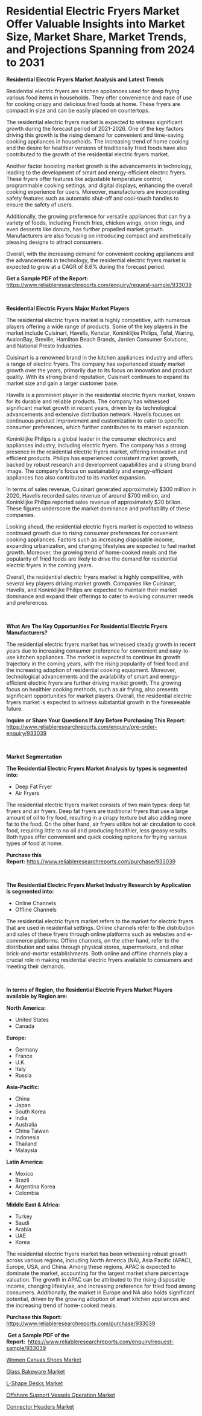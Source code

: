 <p><h1>Residential Electric Fryers Market Offer Valuable Insights into Market Size, Market Share, Market Trends, and Projections Spanning from 2024 to 2031</h1></p><p><strong>Residential Electric Fryers Market Analysis and Latest Trends</strong></p>
<p><p>Residential electric fryers are kitchen appliances used for deep frying various food items in households. They offer convenience and ease of use for cooking crispy and delicious fried foods at home. These fryers are compact in size and can be easily placed on countertops.</p><p>The residential electric fryers market is expected to witness significant growth during the forecast period of 2021-2026. One of the key factors driving this growth is the rising demand for convenient and time-saving cooking appliances in households. The increasing trend of home cooking and the desire for healthier versions of traditionally fried foods have also contributed to the growth of the residential electric fryers market.</p><p>Another factor boosting market growth is the advancements in technology, leading to the development of smart and energy-efficient electric fryers. These fryers offer features like adjustable temperature control, programmable cooking settings, and digital displays, enhancing the overall cooking experience for users. Moreover, manufacturers are incorporating safety features such as automatic shut-off and cool-touch handles to ensure the safety of users.</p><p>Additionally, the growing preference for versatile appliances that can fry a variety of foods, including French fries, chicken wings, onion rings, and even desserts like donuts, has further propelled market growth. Manufacturers are also focusing on introducing compact and aesthetically pleasing designs to attract consumers.</p><p>Overall, with the increasing demand for convenient cooking appliances and the advancements in technology, the residential electric fryers market is expected to grow at a CAGR of 8.6% during the forecast period.</p></p>
<p><strong>Get a Sample PDF of the Report:&nbsp;</strong> <a href="https://www.reliableresearchreports.com/enquiry/request-sample/933039">https://www.reliableresearchreports.com/enquiry/request-sample/933039</a></p>
<p>&nbsp;</p>
<p><strong>Residential Electric Fryers Major Market Players</strong></p>
<p><p>The residential electric fryers market is highly competitive, with numerous players offering a wide range of products. Some of the key players in the market include Cuisinart, Havells, Kenstar, Koninklijke Philips, Tefal, Waring, AvalonBay, Breville, Hamilton Beach Brands, Jarden Consumer Solutions, and National Presto Industries.</p><p>Cuisinart is a renowned brand in the kitchen appliances industry and offers a range of electric fryers. The company has experienced steady market growth over the years, primarily due to its focus on innovation and product quality. With its strong brand reputation, Cuisinart continues to expand its market size and gain a larger customer base.</p><p>Havells is a prominent player in the residential electric fryers market, known for its durable and reliable products. The company has witnessed significant market growth in recent years, driven by its technological advancements and extensive distribution network. Havells focuses on continuous product improvement and customization to cater to specific consumer preferences, which further contributes to its market expansion.</p><p>Koninklijke Philips is a global leader in the consumer electronics and appliances industry, including electric fryers. The company has a strong presence in the residential electric fryers market, offering innovative and efficient products. Philips has experienced consistent market growth, backed by robust research and development capabilities and a strong brand image. The company's focus on sustainability and energy-efficient appliances has also contributed to its market expansion.</p><p>In terms of sales revenue, Cuisinart generated approximately $300 million in 2020, Havells recorded sales revenue of around $700 million, and Koninklijke Philips reported sales revenue of approximately $20 billion. These figures underscore the market dominance and profitability of these companies.</p><p>Looking ahead, the residential electric fryers market is expected to witness continued growth due to rising consumer preferences for convenient cooking appliances. Factors such as increasing disposable income, expanding urbanization, and changing lifestyles are expected to fuel market growth. Moreover, the growing trend of home-cooked meals and the popularity of fried foods are likely to drive the demand for residential electric fryers in the coming years.</p><p>Overall, the residential electric fryers market is highly competitive, with several key players driving market growth. Companies like Cuisinart, Havells, and Koninklijke Philips are expected to maintain their market dominance and expand their offerings to cater to evolving consumer needs and preferences.</p></p>
<p>&nbsp;</p>
<p><strong>What Are The Key Opportunities For Residential Electric Fryers Manufacturers?</strong></p>
<p><p>The residential electric fryers market has witnessed steady growth in recent years due to increasing consumer preference for convenient and easy-to-use kitchen appliances. The market is expected to continue its growth trajectory in the coming years, with the rising popularity of fried food and the increasing adoption of residential cooking equipment. Moreover, technological advancements and the availability of smart and energy-efficient electric fryers are further driving market growth. The growing focus on healthier cooking methods, such as air frying, also presents significant opportunities for market players. Overall, the residential electric fryers market is expected to witness substantial growth in the foreseeable future.</p></p>
<p><strong>Inquire or Share Your Questions If Any Before Purchasing This Report:</strong> <a href="https://www.reliableresearchreports.com/enquiry/pre-order-enquiry/933039">https://www.reliableresearchreports.com/enquiry/pre-order-enquiry/933039</a></p>
<p>&nbsp;</p>
<p><strong>Market Segmentation</strong></p>
<p><strong>The Residential Electric Fryers Market Analysis by types is segmented into:</strong></p>
<p><ul><li>Deep Fat Fryer</li><li>Air Fryers</li></ul></p>
<p><p>The residential electric fryers market consists of two main types: deep fat fryers and air fryers. Deep fat fryers are traditional fryers that use a large amount of oil to fry food, resulting in a crispy texture but also adding more fat to the food. On the other hand, air fryers utilize hot air circulation to cook food, requiring little to no oil and producing healthier, less greasy results. Both types offer convenient and quick cooking options for frying various types of food at home.</p></p>
<p><strong>Purchase this Report:&nbsp;</strong><a href="https://www.reliableresearchreports.com/purchase/933039">https://www.reliableresearchreports.com/purchase/933039</a></p>
<p>&nbsp;</p>
<p><strong>The Residential Electric Fryers Market Industry Research by Application is segmented into:</strong></p>
<p><ul><li>Online Channels</li><li>Offline Channels</li></ul></p>
<p><p>The residential electric fryers market refers to the market for electric fryers that are used in residential settings. Online channels refer to the distribution and sales of these fryers through online platforms such as websites and e-commerce platforms. Offline channels, on the other hand, refer to the distribution and sales through physical stores, supermarkets, and other brick-and-mortar establishments. Both online and offline channels play a crucial role in making residential electric fryers available to consumers and meeting their demands.</p></p>
<p>&nbsp;</p>
<p><strong>In terms of Region, the Residential Electric Fryers Market Players available by Region are:</strong></p>
<p>
    <p> <strong> North America: </strong>
        <ul>
            <li>United States</li>
            <li>Canada</li>
        </ul>
        </p> 
    <p> <strong> Europe: </strong>
        <ul>
            <li>Germany</li>
            <li>France</li>
            <li>U.K.</li>
            <li>Italy</li>
            <li>Russia</li>
        </ul>
        </p> 
    <p> <strong> Asia-Pacific: </strong>
        <ul>
            <li>China</li>
            <li>Japan</li>
            <li>South Korea</li>
            <li>India</li>
            <li>Australia</li>
            <li>China Taiwan</li>
            <li>Indonesia</li>
            <li>Thailand</li>
            <li>Malaysia</li>
        </ul>
        </p> 
    <p> <strong> Latin America: </strong>
        <ul>
            <li>Mexico</li>
            <li>Brazil</li>
            <li>Argentina Korea</li>
            <li>Colombia</li>
        </ul>
        </p> 
    <p> <strong> Middle East & Africa: </strong>
        <ul>
            <li>Turkey</li>
            <li>Saudi</li>
            <li>Arabia</li>
            <li>UAE</li>
            <li>Korea</li>
        </ul>
    </p>
    </p>
<p><p>The residential electric fryers market has been witnessing robust growth across various regions, including North America (NA), Asia Pacific (APAC), Europe, USA, and China. Among these regions, APAC is expected to dominate the market, accounting for the largest market share percentage valuation. The growth in APAC can be attributed to the rising disposable income, changing lifestyles, and increasing preference for fried food among consumers. Additionally, the market in Europe and NA also holds significant potential, driven by the growing adoption of smart kitchen appliances and the increasing trend of home-cooked meals.</p></p>
<p><strong>Purchase this Report: </strong><a href="https://www.reliableresearchreports.com/purchase/933039">https://www.reliableresearchreports.com/purchase/933039</a></p>
<p>&nbsp;<strong>Get a Sample PDF of the Report:&nbsp;&nbsp;</strong><a href="https://www.reliableresearchreports.com/enquiry/request-sample/933039">https://www.reliableresearchreports.com/enquiry/request-sample/933039</a></p>
<p><strong></strong></p>
<p><p><a href="https://medium.com/@edenkrajcik/women-canvas-shoes-market-competitive-analysis-market-trends-and-forecast-to-2031-6b1bf0766a84">Women Canvas Shoes Market</a></p><p><a href="https://medium.com/@edenkrajcik/glass-bakeware-market-insights-into-market-cagr-market-trends-and-growth-strategies-b2a7cce1c894">Glass Bakeware Market</a></p><p><a href="https://github.com/angelajermaine/Market-Research-Report-List-1/blob/main/l-shape-desks-market.md">L-Shape Desks Market</a></p><p><a href="https://github.com/laholand/Market-Research-Report-List-1/blob/main/offshore-support-vessels-operation-market.md">Offshore Support Vessels Operation Market</a></p><p><a href="https://medium.com/@dioncollins8227/connector-headers-nbsp-market-focuses-on-market-share-size-and-projected-forecast-till-2031-fcb0e72dab7b">Connector Headers Market</a></p></p>